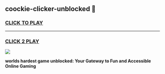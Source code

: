 
## coockie-clicker-unblocked 👋
<h3>
<a href="https://premium.freeplayer.one?title=coockie-clicker-unblocked&ref=14F">CLICK TO PLAY</a></h3>
<hr>

<h3>
<a href="https://premium.freeplayer.one?title=coockie-clicker-unblocked&ref=14F">CLICK 2 PLAY</a>
  
</h3>

<a href="https://premium.freeplayer.one?title=coockie-clicker-unblocked&ref=12F/"><img src="https://clearcache.store/games.png"></a>


**worlds hardest game unblocked: Your Gateway to Fun and Accessible Online Gaming**
